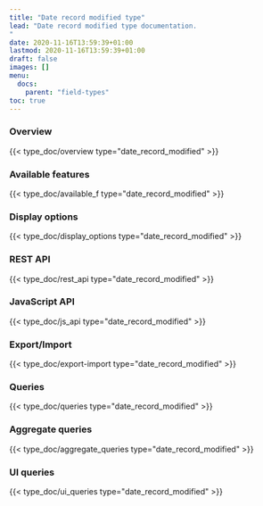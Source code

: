 ```yaml
---
title: "Date record modified type"
lead: "Date record modified type documentation.
"
date: 2020-11-16T13:59:39+01:00
lastmod: 2020-11-16T13:59:39+01:00
draft: false
images: []
menu:
  docs:
    parent: "field-types"
toc: true
---
```


### Overview
{{< type_doc/overview type="date_record_modified" >}}

### Available features
{{< type_doc/available_f type="date_record_modified" >}}

### Display options 
{{< type_doc/display_options type="date_record_modified" >}}

### REST API 
{{< type_doc/rest_api type="date_record_modified" >}}

### JavaScript API
{{< type_doc/js_api type="date_record_modified" >}}

### Export/Import
{{< type_doc/export-import type="date_record_modified" >}}

### Queries 
{{< type_doc/queries type="date_record_modified" >}}

### Aggregate queries
{{< type_doc/aggregate_queries type="date_record_modified" >}}

### UI queries
{{< type_doc/ui_queries type="date_record_modified" >}}